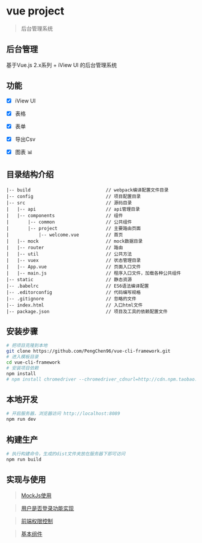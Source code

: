 # vue project

> 后台管理系统


## 后台管理 ##
基于Vue.js 2.x系列 + iView UI 的后台管理系统

<!--[Vue.js](https://cn.vuejs.org/): 一套用于构建用户界面的渐进式框架

[vue-router](https://router.vuejs.org/zh-cn/): 路由插件

[vue-resource](https://github.com/pagekit/vue-resource): 进行Web请求和处理响应

[vux](https://vuex.vuejs.org/zh-cn/): 专为Vue.js设计的状态管理库

[iView](https://www.iviewui.com/docs/guide/install): UI组件库-->

## 功能 ##
- [x] iView UI
- [x] 表格
- [x] 表单
- [x] 导出Csv
- [x] 图表 :bar_chart:


## 目录结构介绍 ##

	|-- build                            // webpack编译配置文件目录
	|-- config                           // 项目配置目录
	|-- src                              // 源码目录
	|   |-- api                          // api管理目录
	|   |-- components                   // 组件
	|       |-- common                   // 公共组件
	|       |-- project                  // 主要路由页面
	|           |-- welcome.vue          // 首页
	|   |-- mock                         // mock数据目录
	|   |-- router                       // 路由
	|   |-- util                         // 公共方法 
	|   |-- vuex                         // 状态管理目录  
	|   |-- App.vue                      // 页面入口文件
	|   |-- main.js                      // 程序入口文件，加载各种公共组件
	|-- static                           // 静态资源
	|-- .babelrc                         // ES6语法编译配置
	|-- .editorconfig                    // 代码编写规格
	|-- .gitignore                       // 忽略的文件
	|-- index.html                       // 入口html文件
	|-- package.json                     // 项目及工具的依赖配置文件


## 安装步骤 ##
``` bash
# 把项目克隆到本地
git clone https://github.com/PengChen96/vue-cli-framework.git  
# 进入模板目录
cd vue-cli-framework     
# 安装项目依赖
npm install              
# npm install chromedriver --chromedriver_cdnurl=http://cdn.npm.taobao.org/dist/chromedriver 
```

## 本地开发 ##
``` bash
# 开启服务器，浏览器访问 http://localhost:8089
npm run dev
```

## 构建生产 ##
``` bash
# 执行构建命令，生成的dist文件夹放在服务器下即可访问
npm run build
```

## 实现与使用

> [MockJs使用](https://github.com/PengChen96/vue-cli-framework/blob/master/zmd/mockjs.md)

> [用户是否登录功能实现](https://github.com/PengChen96/vue-cli-framework/blob/master/zmd/login.md)

> [前端权限控制](https://github.com/PengChen96/vue-cli-framework/blob/master/zmd/permission.md)

> [基本组件](https://github.com/PengChen96/vue-cli-framework/blob/master/zmd/basicUse.md)




